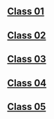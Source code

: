  ## [Class 01](https://github.com/jessicaporter98/Reading-notes/tree/main/102/Class01)

 
 ## [Class 02](https://github.com/jessicaporter98/Reading-notes/blob/a4764556cd078b2c6aab2dd3e096a00821ada3bb/Class%2002)

## [Class 03](https://github.com/jessicaporter98/Reading-notes/blob/9621d170e7e739f07302a02002c5253c51d972d1/Class%2003)

## [Class 04](https://github.com/jessicaporter98/Reading-notes/tree/main/102/Class04)

## [Class 05](https://github.com/jessicaporter98/Reading-notes/tree/main/102/Class05)
 
